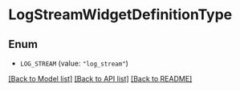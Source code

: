 # LogStreamWidgetDefinitionType

## Enum

- `LOG_STREAM` (value: `"log_stream"`)

[[Back to Model list]](../README.md#documentation-for-models) [[Back to API list]](../README.md#documentation-for-api-endpoints) [[Back to README]](../README.md)
